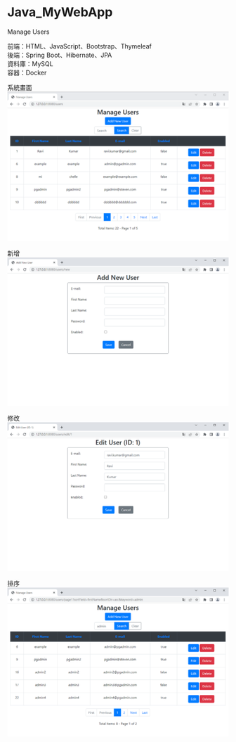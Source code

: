 # Java_MyWebApp
Manage Users

前端：HTML、JavaScript、Bootstrap、Thymeleaf  
後端：Spring Boot、Hibernate、JPA  
資料庫：MySQL  
容器：Docker  

系統畫面
![image](https://github.com/StevenYangForGit/Java_MyWebApp/blob/main/%E7%B3%BB%E7%B5%B1%E7%95%AB%E9%9D%A2.png)  

新增
![image](https://github.com/StevenYangForGit/Java_MyWebApp/blob/main/%E6%96%B0%E5%A2%9E%E7%95%AB%E9%9D%A2.png)  

修改
![image](https://github.com/StevenYangForGit/Java_MyWebApp/blob/main/%E4%BF%AE%E6%94%B9%E7%95%AB%E9%9D%A2.png)  

排序
![image](https://github.com/StevenYangForGit/Java_MyWebApp/blob/main/%E6%8E%92%E5%BA%8F%E5%8A%9F%E8%83%BD.png)
